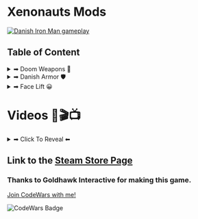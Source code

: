 # Xenonauts Mods

[![Danish Iron Man gameplay](https://img.youtube.com/vi/T92Tsgno0MA/maxresdefault.jpg)](https://youtu.be/T92Tsgno0MA)

## Table of Content


<details><summary>➡ Doom Weapons 🔫</summary>

### Shotgun
<p align="center">
  <img alt="Shotgun from DooM" src="https://github.com/Danielkaas94/Xenonauts-Mods/blob/master/Doom%20Weapons/Shotgun/shotgun.png?raw=true">
    <img alt="Shotgun from NAHDS DooM" src="https://github.com/Danielkaas94/Xenonauts-Mods/blob/master/Doom%20Weapons/Shotgun/shotgunHD.png?raw=true">
</p>

### Shotgun ammo
<p align="center">
  <img alt="shotgun ammobox & shells" src="https://github.com/Danielkaas94/Xenonauts-Mods/blob/master/Doom%20Weapons/Shotgun/shotgun_ammo_box&shells.png?raw=true">
    <img alt="shotgun ammobox" src="https://github.com/Danielkaas94/Xenonauts-Mods/blob/master/Doom%20Weapons/Shotgun/shotgun_ammo_box.png?raw=true">
      <img alt="shotgun shells" src="https://github.com/Danielkaas94/Xenonauts-Mods/blob/master/Doom%20Weapons/Shotgun/shotgun_ammo_shells.png?raw=true">
</p>

> Use one to replace the default shotgun ammo

### Chaingun
<p align="center">
  <img alt="Chaingun from DooM" src="https://github.com/Danielkaas94/Xenonauts-Mods/blob/master/Doom%20Weapons/Chaingun/machinegun.png?raw=true">
</p>

> Replaces the default machinegun

### Rocket launcher
<p align="center">
  <img alt="Rocket launcher from DooM" src="https://github.com/Danielkaas94/Xenonauts-Mods/blob/master/Doom%20Weapons/Rocket%20launcher/rocketlauncher.png?raw=true">
</p>

> Replaces the default Rocket launcher

### Plasma rifle
<p align="center">
  <img alt="Plasma rifle from DooM" src="https://github.com/Danielkaas94/Xenonauts-Mods/blob/master/Doom%20Weapons/Plasma%20rifle/plasmarifle.png?raw=true">
</p>

> Replaces the default Plasma rifle

### Plasma ammo
<p align="center">
  <img alt="Small plasma cell from DooM" src="https://github.com/Danielkaas94/Xenonauts-Mods/blob/master/Doom%20Weapons/Plasma%20rifle/plasmacell.png?raw=true">
    <img alt="Big plasma cell from DooM" src="https://github.com/Danielkaas94/Xenonauts-Mods/blob/master/Doom%20Weapons/Plasma%20rifle/plasmacellBig.png?raw=true">
      <img alt="Small plasma cell from DooM" src="https://github.com/Danielkaas94/Xenonauts-Mods/blob/master/Doom%20Weapons/Plasma%20rifle/plasmacell.png?raw=true">
</p>

> Use one to replace the default plasma ammo


</details> <!-- Doom Weapon Outer Tag -->


<details><summary>➡ Danish Armor 🛡</summary>

### Basic Armor
<p align="center">
  <img alt="Replaces the basic armor (Female)" src="https://github.com/Danielkaas94/Xenonauts-Mods/blob/master/Xenonauts%20Danish%20Armor/Basic/BasicFemale/armour_new.png?raw=true">
</p>

> Replaces the basic armor (Female)

<p align="center">
  <img alt="Replaces the basic armor (Male)" src="https://github.com/Danielkaas94/Xenonauts-Mods/blob/master/Xenonauts%20Danish%20Armor/Basic/BasicMale/armourNewDanish.png?raw=true">
</p>

> Replaces the basic armor (Male)

### Jackal Armor
<p align="center">
  <img alt="Replaces The Jackal Armor" src="https://github.com/Danielkaas94/Xenonauts-Mods/blob/master/Xenonauts%20Danish%20Armor/Jackal/armour.png?raw=true">
</p>

> Replaces The Jackal Armor 🛡
</details> <!-- Danish Armor Outer Tag -->


<details><summary>➡ Face Lift 😀</summary>

<div align="center">
<a href="https://youtu.be/pRFuhQQnjXM">
  <img alt="Face of Lars Lykke" src="https://github.com/Danielkaas94/Xenonauts-Mods/blob/master/FaceLift/Vanilla/assets/soldierimages/faces/nor20_portrait.png?raw=true">
  <p>Lars Lykke </p>
</a>
</div>

<div align="center">
<a href="https://moderaterne.dk/hra/">
  <img alt="Face of Henrik Rejnholt Andersen" src="https://github.com/Danielkaas94/Xenonauts-Mods/blob/master/FaceLift/Vanilla/assets/soldierimages/faces/nor21_portrait.png?raw=true">
  <p>Henrik Rejnholt Andersen</p>
</a>
</div>


<div align="center">
<a href="https://youtu.be/uGzWz8d3Zhk">
  <img alt="Face of Alex Vanopslagh" src="https://github.com/Danielkaas94/Xenonauts-Mods/blob/master/FaceLift/Vanilla/assets/soldierimages/faces/nor22_portrait.png?raw=true">
  <p>Alex Vanopslagh</p>
</a>
</div>

<div align="center">
<a href="https://youtu.be/RC582_ksQqk?t=555">
  <img alt="Face of Rasmus Bjerg" src="https://github.com/Danielkaas94/Xenonauts-Mods/blob/master/FaceLift/Vanilla/assets/soldierimages/faces/nor23_portrait.png?raw=true">
  <p>Rasmus Bjerg</p>
</a>
</div>

<div align="center">
<a href="https://youtu.be/8Xjr2hnOHiM?t=82">
  <img alt="Face of Clint Eastwood" src="https://github.com/Danielkaas94/Xenonauts-Mods/blob/master/FaceLift/Vanilla/assets/soldierimages/faces/nor24_portrait.png?raw=true">
  <p>Clint Eastwood</p>
</a>
</div>

<div align="center">
<a href="https://youtu.be/ZXsQAXx_ao0">
  <img alt="Face of Shia LaBeouf" src="https://github.com/Danielkaas94/Xenonauts-Mods/blob/master/FaceLift/Vanilla/assets/soldierimages/faces/nor25_portrait.png?raw=true">
  <p>Shia LaBeouf</p>
</a>
</div>

</details> <!-- Face Lift Outer Tag -->






# Videos 🎥🎬📺

<details><summary>➡ Click To Reveal ⬅</summary>

# Xenonauts Trailer

[![Xenonauts Trailer](https://img.youtube.com/vi/iOusl2XwYmM/maxresdefault.jpg)](https://www.youtube.com/watch?v=iOusl2XwYmM)

</details>



## Link to the [Steam Store Page](https://store.steampowered.com/app/223830/Xenonauts/)
### Thanks to Goldhawk Interactive for making this game.

[Join CodeWars with me!](http://codewars.com/r/hGyTsQ/)
<p>
  <img alt="CodeWars Badge" src="https://www.codewars.com/users/Danielkaas94/badges/large">
</p>